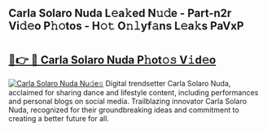 ## Carla Solaro Nuda L𝚎a𝚔ed N𝚞𝚍e - Part-n2r Vi𝚍𝚎o P𝚑𝚘tos - H𝚘𝚝 O𝚗𝚕yf𝚊ns L𝚎a𝚔s PaVxP

# <h2><a href="http://kf5vx2q.oniu.top/?m=Carla+Solaro+Nuda">🔗👉 🔴 Carla Solaro Nuda P𝚑ot𝚘𝚜 V𝚒d𝚎o</a></h2>

[![Carla Solaro Nuda Nu𝚍e𝚜](https://i.imgur.com/0qMVB7G.gif)](http://kf5vx2q.oniu.top/?m=Carla+Solaro+Nuda)
Digital trendsetter Carla Solaro Nuda, acclaimed for sharing dance and lifestyle content, including performances and personal blogs on social media. Trailblazing innovator Carla Solaro Nuda, recognized for their groundbreaking ideas and commitment to creating a better future for all.  
